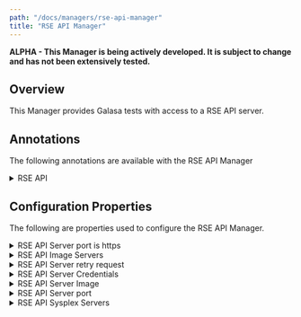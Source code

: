 ```yaml
---
path: "/docs/managers/rse-api-manager"
title: "RSE API Manager"
---
```


**ALPHA - This Manager is being actively developed. It is subject to change and has not been extensively tested.**

## Overview
This Manager provides Galasa tests with access to a RSE API server.


## Annotations

The following annotations are available with the RSE API Manager
<details>
<summary>RSE API</summary>

| Annotation: | RSE API |
| --------------------------------------- | :------------------------------------- |
| Name: | @Rseapi |
| Description: | The <code>@Rseapi</code> annotation requests the RSE API Manager to provide a RSE API server instance associated with a z/OS image.  The test can request multiple RSE API instances, with the default being associated with the <b>primary</b> zOS image. |
| Attribute: `imageTag` |  The tag of the zOS Image this variable is to be populated with |
| Syntax: | @ZosImage(imageTag="A")<br> public IZosImage zosImageA;<br> @Rseapi(imageTag="A")<br> public IRseapi rseapiA;<br></code> |
| Notes: | The <code>IRseapi</code> interface has a number of methods to issue requests to the RSE API REST API. See <a href="https://javadoc-snapshot.galasa.dev/dev/galasa/zosrseapi/Rseapi.html" target="_blank">Rseapi</a> and <a href="https://javadoc-snapshot.galasa.dev/dev/galasa/zosrseapi/IRseapi.html" target="_blank">IRseapi</a> to find out more. |

</details>




## Configuration Properties

The following are properties used to configure the RSE API Manager.
 
<details>
<summary>RSE API Server port is https</summary>

| Property: | RSE API Server port is https |
| --------------------------------------- | :------------------------------------- |
| Name: | rseapi.server.[imageid].https |
| Description: | Use https (SSL) for RSE API server |
| Required:  | No |
| Default value: | True |
| Valid values: | $validValues |
| Examples: | <code>rseapi.server.https=true</code><br> <code>rseapi.server.RSESYSA.https=true</code> |

</details>
 
<details>
<summary>RSE API Image Servers</summary>

| Property: | RSE API Image Servers |
| --------------------------------------- | :------------------------------------- |
| Name: | rseapi.image.IMAGEID.servers |
| Description: | The RSE API servers for use with z/OS Image, the RSE API do not need to be running the actual z/OS Image |
| Required:  | No |
| Default value: | None |
| Valid values: | Comma separated RSE API server IDs |
| Examples: | <code>rseapi.image.MV2C.servers=RSESYSA,RSESYSB</code><br> |

</details>
 
<details>
<summary>RSE API Server retry request</summary>

| Property: | RSE API Server retry request |
| --------------------------------------- | :------------------------------------- |
| Name: | rseapi.server.[SERVERID].request.retry |
| Description: | The number of times to retry when RSE API request fails |
| Required:  | No |
| Default value: | 3 |
| Valid values: | numerical value > 0 |
| Examples: | <code>rseapi.server.request.retry=5</code><br> <code>rseapi.server.RSESYSA.request.retry=5</code> |

</details>
 
<details>
<summary>RSE API Server Credentials</summary>

| Property: | RSE API Server Credentials |
| --------------------------------------- | :------------------------------------- |
| Name: | rseapi.server.[SERVERID].credentials |
| Description: | The z/OS credentials to use when accessing the RSE API server |
| Required:  | No |
| Default value: | None, however the RSE API Manager will use the default z/OS image credentials |
| Valid values: | Valid credential ID |
| Examples: | <code>rseapi.server.RSESYSA.credentials=ZOS</code><br> |

</details>
 
<details>
<summary>RSE API Server Image</summary>

| Property: | RSE API Server Image |
| --------------------------------------- | :------------------------------------- |
| Name: | rseapi.server.SERVERID.image |
| Description: | The z/OS image ID this RSE API server lives on |
| Required:  | No |
| Default value: | The SERVERID value is used as the z/OS image ID |
| Valid values: | z/OS image IDs |
| Examples: | <code>rseapi.server.RSESYSA.image=SYSA</code><br> |

</details>
 
<details>
<summary>RSE API Server port</summary>

| Property: | RSE API Server port |
| --------------------------------------- | :------------------------------------- |
| Name: | rseapi.server.[serverid].port |
| Description: | The port number of the RSE API server |
| Required:  | no |
| Default value: | 6800 |
| Valid values: | $validValues |
| Examples: | <code>rseapi.server.port=6800</code><br> <code>rseapi.server.RSESYSA.port=6800</code> |

</details>
 
<details>
<summary>RSE API Sysplex Servers</summary>

| Property: | RSE API Sysplex Servers |
| --------------------------------------- | :------------------------------------- |
| Name: | rseapi.sysplex.[SYSPLEXID].default.servers |
| Description: | The RSE API servers active on the supplied sysplex |
| Required:  | No |
| Default value: | None |
| Valid values: | Comma separated RSE API server IDs |
| Examples: | <code>rseapi.sysplex.default.servers=RSASYSA,RSASYSB</code><br> <code>rseapi.sysplex.PLEXA.default.servers=RSASYSA,RSASYSB</code> |

</details>
